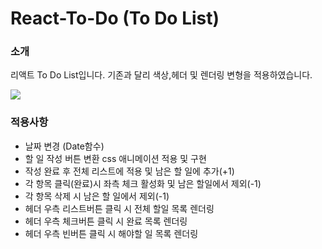 # React-To-Do (To Do List)
### 소개
리액트 To Do List입니다.
기존과 달리 색상,헤더 및 렌더링 변형을 적용하였습니다.

![](https://images.velog.io/images/goodlana/post/7c88fe23-4b73-4a9c-877f-42eebc16d781/ezgif-7-0a2ba00a0b56.gif)

### 적용사항
- 날짜 변경 (Date함수)
- 할 일 작성 버튼 변환 css 애니메이션 적용 및 구현
- 작성 완료 후 전체 리스트에 적용 및 남은 할 일에 추가(+1)
- 각 항목 클릭(완료)시 좌측 체크 활성화 및 남은 할일에서 제외(-1)
- 각 항목 삭제 시 남은 할 일에서 제외(-1)
- 헤더 우측 리스트버튼 클릭 시 전체 할일 목록 렌더링
- 헤더 우측 체크버튼 클릭 시 완료 목록 렌더링
- 헤더 우측 빈버튼 클릭 시 해야할 일 목록 렌더링
